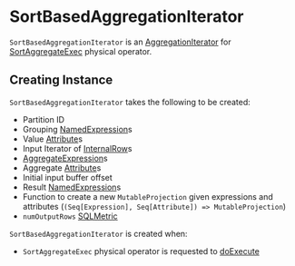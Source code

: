 # SortBasedAggregationIterator

`SortBasedAggregationIterator` is an [AggregationIterator](AggregationIterator.md) for [SortAggregateExec](SortAggregateExec.md) physical operator.

## Creating Instance

`SortBasedAggregationIterator` takes the following to be created:

* <span id="partIndex"> Partition ID
* <span id="groupingExpressions"> Grouping [NamedExpression](../expressions/NamedExpression.md)s
* <span id="valueAttributes"> Value [Attribute](../expressions/Attribute.md)s
* <span id="inputIterator"> Input Iterator of [InternalRow](../InternalRow.md)s
* <span id="aggregateExpressions"> [AggregateExpression](../expressions/AggregateExpression.md)s
* <span id="aggregateAttributes"> Aggregate [Attribute](../expressions/Attribute.md)s
* <span id="initialInputBufferOffset"> Initial input buffer offset
* <span id="resultExpressions"> Result [NamedExpression](../expressions/NamedExpression.md)s
* <span id="newMutableProjection"> Function to create a new `MutableProjection` given expressions and attributes (`(Seq[Expression], Seq[Attribute]) => MutableProjection`)
* <span id="numOutputRows"> `numOutputRows` [SQLMetric](SQLMetric.md)

`SortBasedAggregationIterator` is created when:

* `SortAggregateExec` physical operator is requested to [doExecute](SortAggregateExec.md#doExecute)
